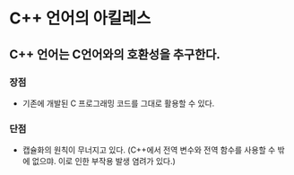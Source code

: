 # C++ 언어의 아킬레스

## C++ 언어는 C언어와의 호환성을 추구한다.

### 장점

- 기존에 개발된 C 프로그래밍 코드를 그대로 활용할 수 있다.


### 단점

- 캡슐화의 원칙이 무너지고 있다. (C++에서 전역 변수와 전역 함수를 사용할 수 밖에 없으먀. 이로 인한 부작용 발생 염려가 있다.)